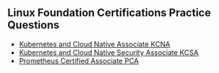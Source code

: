 ## Linux Foundation Certifications Practice Questions

- [Kubernetes and Cloud Native Associate KCNA](https://jinaldesai.com/kubernetes-and-cloud-native-associate-kcna/)
- [Kubernetes and Cloud Native Security Associate KCSA](https://jinaldesai.com/kubernetes-and-cloud-native-security-associate-kcsa/)
- [Prometheus Certified Associate PCA](https://jinaldesai.com/prometheus-certified-associate-pca/)